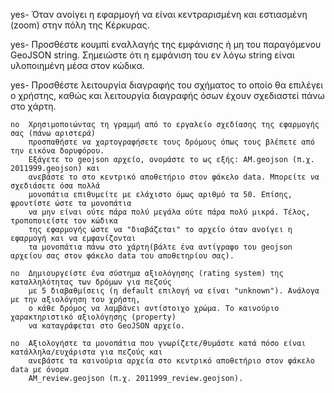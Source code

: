 
   yes- Όταν ανοίγει η εφαρμογή να είναι κεντραρισμένη και εστιασμένη (zoom) στην πόλη της Κέρκυρας.
    
   yes- Προσθέστε κουμπί εναλλαγής της εμφάνισης ή μη του παραγόμενου GeoJSON string. 
        Σημειώστε ότι η εμφάνιση του εν λόγω string είναι υλοποιημένη μέσα στον κώδικα.
    
   yes- Προσθέστε λειτουργία διαγραφής του σχήματος το οποίο θα επιλέγει ο χρήστης, 
        καθώς και λειτουργία διαγραφής όσων έχουν σχεδιαστεί πάνω στο χάρτη.
    
    no  Χρησιμοποιώντας τη γραμμή από το εργαλείο σχεδίασης της εφαρμογής σας (πάνω αριστερά) 
        προσπαθήστε να χαρτογραφήσετε τους δρόμους όπως τους βλέπετε από την εικόνα δορυφόρου. 
        Εξάγετε το geojson αρχείο, ονομάστε το ως εξής: ΑΜ.geojson (π.χ. 2011999.geojson) και 
        ανεβάστε το στο κεντρικό αποθετήριο στον φάκελο data. Μπορείτε να σχεδιάσετε όσα πολλά 
        μονοπάτια επιθυμείτε με ελάχιστο όμως αριθμό τα 50. Επίσης, φροντίστε ώστε τα μονοπάτια 
        να μην είναι ούτε πάρα πολύ μεγάλα ούτε πάρα πολύ μικρά. Τέλος, τροποποιείστε τον κώδικα 
        της εφαρμογής ώστε να "διαβάζεται" το αρχείο όταν ανοίγει η εφαρμογή και να εμφανίζονται 
        τα μονοπάτια πάνω στο χάρτη(βάλτε ένα αντίγραφο του geojson αρχείου σας στον φάκελο data του αποθετηρίου σας).

    no  Δημιουργείστε ένα σύστημα αξιολόγησης (rating system) της καταλληλότητας των δρόμων για πεζούς
        με 5 διαβαθμίσεις (η default επιλογή να είναι "unknown"). Ανάλογα με την αξιολόγηση του χρήστη,
        ο κάθε δρόμος να λαμβάνει αντίστοιχο χρώμα. Το καινούριο χαρακτηριστικό αξιολόγησης (property) 
        να καταγράφεται στο GeoJSON αρχείο.

    no  Αξιολογήστε τα μονοπάτια που γνωρίζετε/θυμάστε κατά πόσο είναι κατάλληλα/ευχάριστα για πεζούς και 
        ανεβάστε τα καινούρια αρχεία στο κεντρικό αποθετήριο στον φάκελο data με όνομα 
        AM_review.geojson (π.χ. 2011999_review.geojson).

